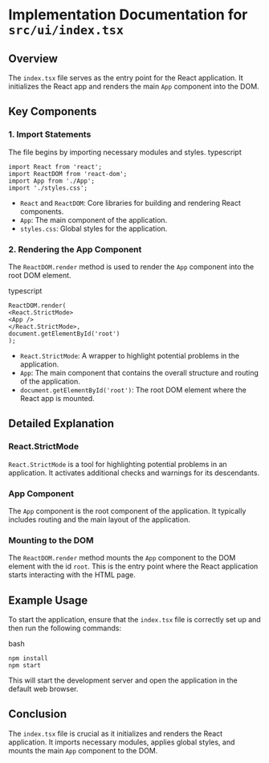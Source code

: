 # Implementation Documentation for `src/ui/index.tsx`

## Overview
The `index.tsx` file serves as the entry point for the React application. It initializes the React app and renders the main `App` component into the DOM.

## Key Components

### 1. Import Statements
The file begins by importing necessary modules and styles.
typescript
```
import React from 'react';
import ReactDOM from 'react-dom';
import App from './App';
import './styles.css';
```

- `React` and `ReactDOM`: Core libraries for building and rendering React components.
- `App`: The main component of the application.
- `styles.css`: Global styles for the application.

### 2. Rendering the App Component
The `ReactDOM.render` method is used to render the `App` component into the root DOM element.


typescript
```
ReactDOM.render(
<React.StrictMode>
<App />
</React.StrictMode>,
document.getElementById('root')
);
```

- `React.StrictMode`: A wrapper to highlight potential problems in the application.
- `App`: The main component that contains the overall structure and routing of the application.
- `document.getElementById('root')`: The root DOM element where the React app is mounted.

## Detailed Explanation

### React.StrictMode
`React.StrictMode` is a tool for highlighting potential problems in an application. It activates additional checks and warnings for its descendants.

### App Component
The `App` component is the root component of the application. It typically includes routing and the main layout of the application.

### Mounting to the DOM
The `ReactDOM.render` method mounts the `App` component to the DOM element with the id `root`. This is the entry point where the React application starts interacting with the HTML page.

## Example Usage
To start the application, ensure that the `index.tsx` file is correctly set up and then run the following commands:

bash
```
npm install
npm start
```


This will start the development server and open the application in the default web browser.

## Conclusion
The `index.tsx` file is crucial as it initializes and renders the React application. It imports necessary modules, applies global styles, and mounts the main `App` component to the DOM.